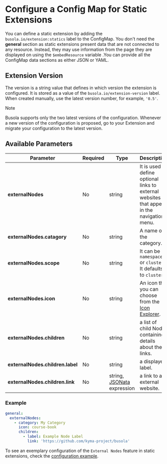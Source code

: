 # Configure a Config Map for Static Extensions

You can define a static extension by adding the `busola.io/extension:statics` label to the ConfigMap. You don't need the **general** section as static extensions present data that are not connected to any resource. Instead, they may use information from the page they are displayed on using the `$embedResource` variable .You can provide all the ConfigMap data sections as either JSON or YAML.

## Extension Version

The version is a string value that defines in which version the extension is configured. It is stored as a value of the `busola.io/extension-version` label. When created manually, use the latest version number, for example, `'0.5'`.

> [!NOTE] 
> Busola supports only the two latest versions of the configuration. Whenever a new version of the configuration is proposed, go to your Extension and migrate your configuration to the latest version.

## Available Parameters

| Parameter                        | Required | Type                                         | Description                                                                                                                                          |
|----------------------------------|----------|----------------------------------------------|------------------------------------------------------------------------------------------------------------------------------------------------------|
| **externalNodes**                | No       | string                                       | It is used to define optional links to external websites that appear in the navigation menu.                                                         |
| **externalNodes.catagory**       | No       | string                                       | A name of the category.                                                                                                                              |
| **externalNodes.scope**          | No       | string                                       | It can be `namespace` or `cluster`. It defaults to `cluster`.                                                                                        |
| **externalNodes.icon**           | No       | string                                       | An icon that you can choose from the [Icon Explorer](https://sdk.openui5.org/test-resources/sap/m/demokit/iconExplorer/webapp/index.html#/overview). |
| **externalNodes.children**       | No       | string                                       | a list of child Nodes containing details about the links.                                                                                            |
| **externalNodes.children.label** | No       | string                                       | a displayed label.                                                                                                                                   |
| **externalNodes.children.link**  | No       | string, [JSONata](100-jsonata.md) expression | a link to an external website.                                                                                                                       |


### Example

```yaml
general:
  externalNodes:
    - category: My Category
      icon: course-book
      children:
        - label: Example Node Label
          link: 'https://github.com/kyma-project/busola'
```

To see an exemplary configuration of the `External Nodes` feature in static extensions, check the [configuration example](examples/../../../examples/statics/statics-external-nodes.yaml).
